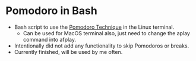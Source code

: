 # Pomodoro in Bash

- Bash script to use the [Pomodoro Technique](https://en.wikipedia.org/wiki/Pomodoro_Technique) in the Linux terminal.
    - Can be used for MacOS terminal also, just need to change the aplay command into afplay.
- Intentionally did not add any functionality to skip Pomodoros or breaks.
- Currently finished, will be used by me often.
